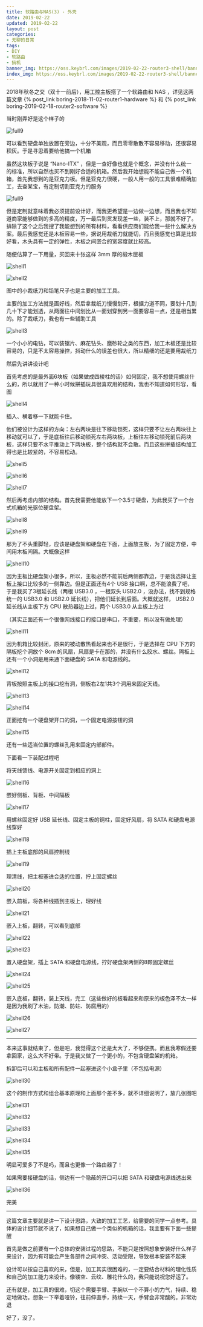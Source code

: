 ```yaml
---
title: 软路由与NAS(3) - 外壳
date: 2019-02-22
updated: 2019-02-22
layout: post
categories:
- 无聊的日常
tags:
- DIY
- 软路由
- 搞机
banner_img: https://oss.keybrl.com/images/2019-02-22-router3-shell/banner.jpg
index_img: https://oss.keybrl.com/images/2019-02-22-router3-shell/banner.jpg
---
```


2018年秋冬之交（双十一前后），用工控主板搭了一个软路由和 NAS ，详见这两篇文章 {% post_link boring-2018-11-02-router1-hardware %} 和 {% post_link boring-2019-02-18-router2-software %}

当时刚弄好是这个样子的

![full9](https://oss.keybrl.com/images/2019-02-22-router3-shell/full9.jpg)

可以看到硬盘单独放置在旁边，十分不美观，而且零零散散不容易移动，还很容易积灰。于是寻思着要给他搞一个机箱

虽然这块板子说是 “Nano-ITX” ，但是一查好像也就是个概念，并没有什么统一的标准，所以自然也买不到刚好合适的机箱。然后我开始想能不能自己做一个机箱，首先我想到的是亚克力板。但是亚克力很硬，一般人用一般的工具很难精确加工，去查某宝，有定制切割亚克力的服务

![full9](https://oss.keybrl.com/images/2019-02-22-router3-shell/ykl.jpg)

但是定制就意味着我必须提前设计好，而我更希望是一边做一边想，而且我也不知道商家能够做到的多高的精度，万一最后到货发现差一些，装不上，那就不好了。排除了这个之后我搜了我能想到的所有材料，看看供应商们能给我一些什么解决方案。最后我感觉还是木板容易一些，据说用裁纸刀就能切，而且我感觉也算是比较好看，木头具有一定的弹性，木板之间嵌合的宽容度就比较高。

随便估算了一下用量，买回来十张这样 3mm 厚的椴木层板

![shell1](https://oss.keybrl.com/images/2019-02-22-router3-shell/shell1.jpg)

![shell2](https://oss.keybrl.com/images/2019-02-22-router3-shell/shell2.jpg)

图中的小裁纸刀和铅笔尺子也是主要的加工工具。

主要的加工方法就是画好线，然后拿裁纸刀慢慢划开，根据力道不同，要划十几到几十下才能划透，从两面往中间划比从一面划穿到另一面要容易一点，还是相当累的。除了裁纸刀，我也有一些辅助工具

![shell3](https://oss.keybrl.com/images/2019-02-22-router3-shell/shell3.jpg)

一个小小的电钻，可以装锯片、麻花钻头、磨砂轮之类的东西，加工木板还是比较容易的，只是不太容易操控，抖动什么的误差也很大，所以精细的还是要用裁纸刀

然后先讲讲设计吧

首先考虑的是最外面6块板（如果做成四棱柱的话）如何固定，我不想使用螺丝什么的，所以就用了一种小时候拼插玩具很喜欢用的结构，我也不知道如何形容，看图

![shell4](https://oss.keybrl.com/images/2019-02-22-router3-shell/shell4.jpg)

插入、横着移一下就能卡住。

他们被设计为这样的方向：左右两块是往下移动锁死，这样只要不让左右两块往上移动就可以了，于是底板往后移动锁死左右两块板，上板往左移动锁死前后两块板，这样只要不水平推动上下两块板，整个结构就不会散。而且这些拼插结构加工得也是比较紧的，不容易松动。

![shell5](https://oss.keybrl.com/images/2019-02-22-router3-shell/shell5.jpg)

![shell6](https://oss.keybrl.com/images/2019-02-22-router3-shell/shell6.jpg)

![shell7](https://oss.keybrl.com/images/2019-02-22-router3-shell/shell7.jpg)

然后再考虑内部的结构。首先我需要他能放下一个3.5寸硬盘，为此我买了一个台式机箱的光驱位硬盘架。

![shell8](https://oss.keybrl.com/images/2019-02-22-router3-shell/shell8.jpg)

![shell9](https://oss.keybrl.com/images/2019-02-22-router3-shell/shell9.jpg)

那为了不头重脚轻，应该是硬盘架和硬盘在下面，上面放主板，为了固定方便，中间用木板间隔。大概像这样

![shell10](https://oss.keybrl.com/images/2019-02-22-router3-shell/shell10.jpg)

因为主板比硬盘架小很多，所以，主板必然不能前后两侧都靠边，于是我选择让主板上接口比较多的一侧靠边。但是正面还有4个 USB 接口啊，总不能浪费了吧，于是我买了3根延长线（两根 USB3.0 ，一根双头 USB2.0 ，没办法，找不到规格统一的 USB3.0 和 USB2.0 延长线），把他们延长到后面。大概就这样， USB2.0 延长线从主板下方 CPU 散热器边上过，两个 USB3.0 从主板上方过

（其实正面还有一个很像网线接口的接口是串口，不重要，所以没有做处理）

![shell11](https://oss.keybrl.com/images/2019-02-22-router3-shell/shell11.jpg)

因为机箱比较封闭，原来的被动散热看起来也不是很行，于是选择在 CPU 下方的隔板挖个洞放个 8cm 的风扇，风扇是卡在那的，并没有什么胶水、螺丝。隔板上还有一个小洞是用来通下面硬盘的 SATA 和电源线的。

![shell12](https://oss.keybrl.com/images/2019-02-22-router3-shell/shell12.jpg)

背板按照主板上的接口挖有洞，侧板右2左1共3个洞用来固定天线。

![shell13](https://oss.keybrl.com/images/2019-02-22-router3-shell/shell13.jpg)

![shell14](https://oss.keybrl.com/images/2019-02-22-router3-shell/shell14.jpg)

正面挖有一个硬盘架开口的洞，一个固定电源按钮的洞

![shell15](https://oss.keybrl.com/images/2019-02-22-router3-shell/shell15.jpg)

还有一些适当位置的螺丝孔用来固定内部部件。

下面看一下装配过程吧

将天线馈线、电源开关固定到相应的洞上

![shell16](https://oss.keybrl.com/images/2019-02-22-router3-shell/shell16.jpg)

嵌好侧板、背板、中间隔板

![shell17](https://oss.keybrl.com/images/2019-02-22-router3-shell/shell17.jpg)

用螺丝固定好 USB 延长线、固定主板的铜柱，固定好风扇，将 SATA 和硬盘电源线穿好

![shell18](https://oss.keybrl.com/images/2019-02-22-router3-shell/shell18.jpg)

插上主板底部的风扇控制线

![shell19](https://oss.keybrl.com/images/2019-02-22-router3-shell/shell19.jpg)

理清线，把主板塞进合适的位置，拧上固定螺丝

![shell20](https://oss.keybrl.com/images/2019-02-22-router3-shell/shell20.jpg)

嵌入前板，将各种线插到主板上，理好线

![shell21](https://oss.keybrl.com/images/2019-02-22-router3-shell/shell21.jpg)

嵌入上板，翻转，可以看到底部

![shell22](https://oss.keybrl.com/images/2019-02-22-router3-shell/shell22.jpg)

![shell23](https://oss.keybrl.com/images/2019-02-22-router3-shell/shell23.jpg)

置入硬盘架，插上 SATA 和硬盘电源线，拧好硬盘架两侧的8颗固定螺丝

![shell24](https://oss.keybrl.com/images/2019-02-22-router3-shell/shell24.jpg)

![shell25](https://oss.keybrl.com/images/2019-02-22-router3-shell/shell25.jpg)

嵌入底板，翻转，装上天线，完工（这些做好的板看起来和原来的板色泽不太一样是因为我刷了木油，防潮、防蛀、防腐用的）

![shell26](https://oss.keybrl.com/images/2019-02-22-router3-shell/shell26.jpg)

![shell27](https://oss.keybrl.com/images/2019-02-22-router3-shell/shell27.jpg)

---

本来这事就结束了，但是吧，我觉得这个还是太大了，不够便携。而且我寒假还要拿回家，这么大不好带。于是我又做了一个更小的，不包含硬盘架的机箱。

拆卸后可以和主板和所有配件一起塞进这个小盒子里（不包括电源）

![shell30](https://oss.keybrl.com/images/2019-02-22-router3-shell/shell30.jpg)

这个的制作方式和组合基本原理和上面那个差不多，就不详细说明了，放几张图吧

![shell31](https://oss.keybrl.com/images/2019-02-22-router3-shell/shell31.jpg)

![shell32](https://oss.keybrl.com/images/2019-02-22-router3-shell/shell32.jpg)

![shell33](https://oss.keybrl.com/images/2019-02-22-router3-shell/shell33.jpg)

![shell34](https://oss.keybrl.com/images/2019-02-22-router3-shell/shell34.jpg)

![shell35](https://oss.keybrl.com/images/2019-02-22-router3-shell/shell35.jpg)

明显可爱多了不是吗，而且也更像一个路由器了！

如果需要接硬盘的话，侧边有一个隐蔽的开口可以把 SATA 和硬盘电源线透出来

![shell36](https://oss.keybrl.com/images/2019-02-22-router3-shell/shell36.jpg)

完美

---

这篇文章主要就是讲一下设计思路，大致的加工工艺，给需要的同学一点参考。具体的设计细节就不说了，如果想自己做一个类似的机箱的话，我主要有下面一些提醒

首先是做之前要有一个总体的安装过程的思路，不能只是按照想象安装好什么样子来设计，因为有可能会产生各部件之间冲突、活动受限，导致根本安装不起来

设计可以按自己喜欢的来，但是，加工其实很困难的，一定要结合材料的理化性质和自己的加工能力来设计。像镂空、云纹、雕花什么的，我只能说祝您好运了。

还有就是，加工真的很难，切这个需要手臂、手腕以一个不算小的力气，持续、稳定地做功。想象一下举着哑铃，往前伸直手，持续一天，手臂会非常酸的。非常劝退

好了，没了。
